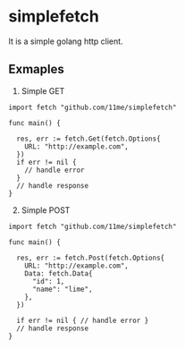 # simplefetch
It is a simple golang http client.

## Exmaples

1) Simple GET
```golang
import fetch "github.com/11me/simplefetch"

func main() {

  res, err := fetch.Get(fetch.Options{
    URL: "http://example.com",
  })
  if err != nil {
    // handle error
  }
  // handle response
}
```

2) Simple POST
```golang
import fetch "github.com/11me/simplefetch"

func main() {

  res, err := fetch.Post(fetch.Options{
    URL: "http://example.com",
    Data: fetch.Data{
      "id": 1,
      "name": "lime",
    },
  })

  if err != nil { // handle error }
  // handle response
}
```

